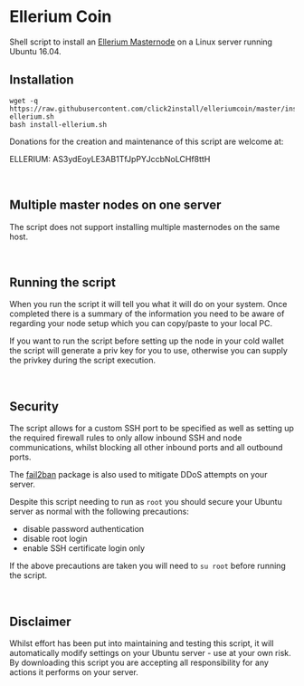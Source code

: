 # Ellerium Coin

Shell script to install an [Ellerium Masternode](https://bitcointalk.org/index.php?topic=2837413.0) on a Linux server running Ubuntu 16.04.


## Installation 
```
wget -q https://raw.githubusercontent.com/click2install/elleriumcoin/master/install-ellerium.sh  
bash install-ellerium.sh
```

Donations for the creation and maintenance of this script are welcome at:
&nbsp;

ELLERIUM: AS3ydEoyLE3AB1TfJpPYJccbNoLCHf8ttH

&nbsp;


## Multiple master nodes on one server
The script does not support installing multiple masternodes on the same host.

&nbsp;


## Running the script
When you run the script it will tell you what it will do on your system. Once completed there is a summary of the information you need to be aware of regarding your node setup which you can copy/paste to your local PC.

If you want to run the script before setting up the node in your cold wallet the script will generate a priv key for you to use, otherwise you can supply the privkey during the script execution.

&nbsp;

## Security
The script allows for a custom SSH port to be specified as well as setting up the required firewall rules to only allow inbound SSH and node communications, whilst blocking all other inbound ports and all outbound ports.

The [fail2ban](https://www.fail2ban.org/wiki/index.php/Main_Page) package is also used to mitigate DDoS attempts on your server.

Despite this script needing to run as `root` you should secure your Ubuntu server as normal with the following precautions:

 - disable password authentication
 - disable root login
 - enable SSH certificate login only

If the above precautions are taken you will need to `su root` before running the script.

&nbsp;

## Disclaimer
Whilst effort has been put into maintaining and testing this script, it will automatically modify settings on your Ubuntu server - use at your own risk. By downloading this script you are accepting all responsibility for any actions it performs on your server.

&nbsp;






